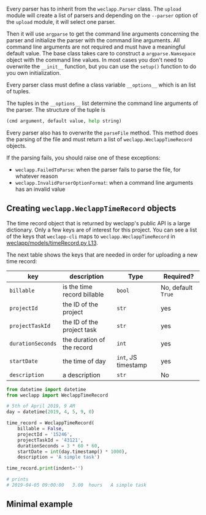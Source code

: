 Every parser has to inherit from the `weclapp.Parser` class. The `upload` module
will create a list of parsers and depending on the `--parser` option of the `upload` module,
it will select one parser.

Then it will use `argparse` to get the command line arguments concerning the parser and
initialize the parser with the command line arguments. All command line arguments are not
required and must have a meaningful default value. The base class takes care to construct
a `argparse.Namsepace` object with the command line values. In most cases you don't need
to overwrite the `__init__` function, but you can use the `setup()` function to do you own
initialization.

Every parser class must define a class variable `__options__` which is an list of tuples.

The tuples in the `__options__` list determine the command line arguments of the parser. The
structure of the tuple is

```python
(cmd argument, default value, help string)
```

Every parser also has to overwrite the `parseFile` method. This method does the parsing
of the file and must return a list of `weclapp.WeclappTimeRecord` objects.

If the parsing fails, you should raise one of these exceptions:

- `weclapp.FailedToParse`: when the parser fails to parse the file, for whatever reason
- `weclapp.InvalidParserOptionFormat`: when a command line arguments has an invalid value

## Creating `weclapp.WeclappTimeRecord` objects

The time record object that is returned by weclapp's public API is a large dictionary. Only a few
keys are of interest for this project. You can see a list of the keys that `weclapp-cli` maps
to `weclapp.WeclappTimeRecord` in [weclapp/models/timeRecord.py L13][1].

The next table shows the keys that are needed in order for uploading a new time record:

| key               | description                 | Type                | Required?          |
| ----------------- | --------------------------- | ------------------- | ------------------ |
| `billable`        | is the time record billable | `bool`              | No, default `True` |
| `projectId`       | the ID of the project       | `str`               | yes                |
| `projectTaskId`   | the ID of the project task  | `str`               | yes                |
| `durationSeconds` | the duration of the record  | `int`               | yes                |
| `startDate`       | the time of day             | `int`, JS timestamp | yes                |
| `description`     | a description               | `str`               | No                 |


```python
from datetime import datetime
from weclapp import WeclappTimeRecord

# 5th of April 2019, 9 AM
day = datetime(2019, 4, 5, 9, 0)

time_record = WeclappTimeRecord(
    billable = False,
    projectId = '15246',
    projectTaskId = '43121',
    durationSeconds = 3 * 60 * 60,
    startDate = int(day.timestamp() * 1000),
    description = 'A simple task')

time_record.print(indent='')

# prints
# 2019-04-05 09:00:00   3.00  hours   A simple task
```

## Minimal example

[1]: https://github.com/shaoran/weclapp-cli/blob/master/weclapp/models/timeRecord.py#L13
